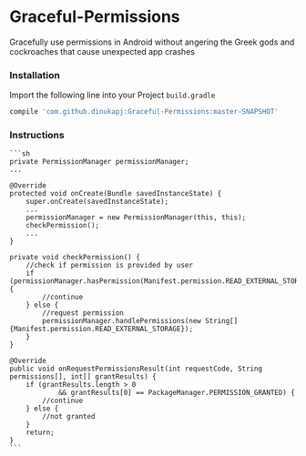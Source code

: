 # Graceful-Permissions
Gracefully use permissions in Android without angering the Greek gods and cockroaches that cause unexpected app crashes

### Installation

  Import the following line into your Project `build.gradle`
 ```sh
compile 'com.github.dinukapj:Graceful-Permissions:master-SNAPSHOT'
```

### Instructions

    ```sh
    private PermissionManager permissionManager;
    ...

    @Override
    protected void onCreate(Bundle savedInstanceState) {
        super.onCreate(savedInstanceState);
        ...
        permissionManager = new PermissionManager(this, this);
        checkPermission();
        ...
    }

    private void checkPermission() {
        //check if permission is provided by user
        if (permissionManager.hasPermission(Manifest.permission.READ_EXTERNAL_STORAGE)) {
            //continue
        } else {
            //request permission
            permissionManager.handlePermissions(new String[]{Manifest.permission.READ_EXTERNAL_STORAGE});
        }
    }

    @Override
    public void onRequestPermissionsResult(int requestCode, String permissions[], int[] grantResults) {
        if (grantResults.length > 0
                && grantResults[0] == PackageManager.PERMISSION_GRANTED) {
            //continue
        } else {
            //not granted
        }
        return;
    }
    ```



